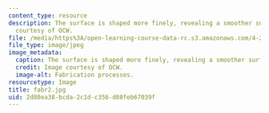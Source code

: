 ```yaml
---
content_type: resource
description: The surface is shaped more finely, revealing a smoother surface. Image
  courtesy of OCW.
file: /media/https%3A/open-learning-course-data-rc.s3.amazonaws.com/4-296-furniture-making-spring-2005/2d80ea38bcda2c1dc356d08feb67039f_fabr2.jpg
file_type: image/jpeg
image_metadata:
  caption: The surface is shaped more finely, revealing a smoother surface.
  credit: Image courtesy of OCW.
  image-alt: Fabrication processes.
resourcetype: Image
title: fabr2.jpg
uid: 2d80ea38-bcda-2c1d-c356-d08feb67039f
---
```

